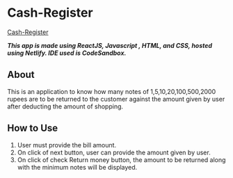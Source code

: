 # Cash-Register

[Cash-Register](https://cash-register01.netlify.app/)

__*This app is made using ReactJS, Javascript , HTML, and CSS, hosted using Netlify. IDE used is CodeSandbox.*__

## About

This is an application to know how many notes of 1,5,10,20,100,500,2000 rupees are to be returned to the customer against the amount given by user after deducting the amount of shopping.

## How to Use

1. User must provide the bill amount.
2. On click of next button, user can provide the amount given by user.
3. On click of check Return money button, the amount to be returned along with the minimum notes will be displayed.  
